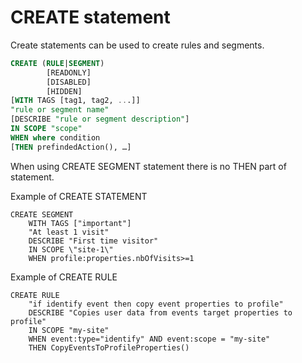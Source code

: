 # CREATE statement

Create statements can be used to create rules and segments.
```sql
CREATE (RULE|SEGMENT)
        [READONLY]
        [DISABLED]
        [HIDDEN]
[WITH TAGS [tag1, tag2, ...]]
"rule or segment name"
[DESCRIBE "rule or segment description"]
IN SCOPE "scope"
WHEN where condition
[THEN prefindedAction(), …]
```

When using CREATE SEGMENT statement there is no THEN part of statement.

Example of CREATE STATEMENT
```
CREATE SEGMENT
    WITH TAGS ["important"]
    "At least 1 visit"
    DESCRIBE "First time visitor"
    IN SCOPE \"site-1\"
    WHEN profile:properties.nbOfVisits>=1
```

Example of CREATE RULE

```
CREATE RULE 
    "if identify event then copy event properties to profile" 
    DESCRIBE "Copies user data from events target properties to profile"
    IN SCOPE "my-site" 
    WHEN event:type="identify" AND event:scope = "my-site"  
    THEN CopyEventsToProfileProperties()
```
